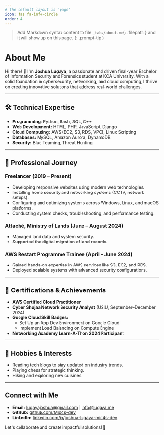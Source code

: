 ```yaml
---
# the default layout is 'page'
icon: fas fa-info-circle
order: 4
---
```


> Add Markdown syntax content to file `_tabs/about.md`{: .filepath } and it will show up on this page.
{: .prompt-tip }

# About Me

Hi there! 👋 I'm **Joshua Lugaya**, a passionate and driven final-year Bachelor of Information Security and Forensics student at KCA University. With a solid foundation in cybersecurity, networking, and cloud computing, I thrive on creating innovative solutions that address real-world challenges.

---

## 🛠️ Technical Expertise
- **Programming:** Python, Bash, SQL, C++
- **Web Development:** HTML, PHP, JavaScript, Django
- **Cloud Computing:** AWS (EC2, S3, RDS, VPC), Linux Scripting
- **Databases:** MySQL, Amazon Aurora, DynamoDB
- **Security:** Blue Teaming, Threat Hunting

---

## 💼 Professional Journey
### Freelancer (2019 – Present)
- Developing responsive websites using modern web technologies.
- Installing home security and networking systems (CCTV, network setups).
- Configuring and optimizing systems across Windows, Linux, and macOS platforms.
- Conducting system checks, troubleshooting, and performance testing.

### Attaché, Ministry of Lands (June – August 2024)
- Managed land data and system security.
- Supported the digital migration of land records.

### AWS Restart Programme Trainee (April – June 2024)
- Gained hands-on expertise in AWS services like S3, EC2, and RDS.
- Deployed scalable systems with advanced security configurations.

---

## 📜 Certifications & Achievements
- **AWS Certified Cloud Practitioner**
- **Cyber Shujaa Network Security Analyst** (USIU, September–December 2024)
- **Google Cloud Skill Badges:**
  - Set Up an App Dev Environment on Google Cloud
  - Implement Load Balancing on Compute Engine
- **Networking Academy Learn-A-Thon 2024 Participant**

---

## 🌱 Hobbies & Interests
- Reading tech blogs to stay updated on industry trends.
- Playing chess for strategic thinking.
- Hiking and exploring new cuisines.

---

## Connect with Me
- **Email:** [lugayajoshua@gmail.com](mailto:lugayajoshua@gmail.com) | [info@lugaya.me](mailto:info@lugaya.me)
- **GitHub:** [github.com/Mid4s-dev](https://github.com/Mid4s-dev)
- **LinkedIn:** [linkedin.com/in/joshua-lugaya-mid4s-dev](https://www.linkedin.com/in/joshua-lugaya-mid4s-dev)

Let's collaborate and create impactful solutions! 🚀

